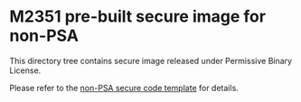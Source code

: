 # M2351 pre-built secure image for non-PSA

This directory tree contains secure image released under Permissive Binary License.

Please refer to the [non-PSA secure code template](https://github.com/OpenNuvoton/NuMaker-mbed-TZ-secure-example) for details.
